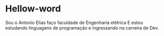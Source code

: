 # Hellow-word
Sou o Antonio Elias faço faculdade de Engenharia elétrica 
E estou estudando linguagens de programação e ingressando na carreira de Dev.

